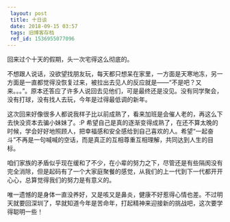 ```yaml
---
 layout: post
 title: 十日谈
 date: 2018-09-15 03:57
 tags: 旧博客存档
 ref_id: 1536955077096
---
```

回来过个十天的假期，头一次宅得这么彻底的。

不想跟人说话，没欲望找朋友玩，每天都只想呆在家里，一方面是天寒地冻，另一方面是一直都觉得没恢复过来，被拉出去见人的反应就是——“不是吧？又来。。。”。原本还答应了许多人说回去见他们，可是最终还是没见。没有同学聚会，没有打球，没有找人去玩，今年是过得最低调的新年。

这次回来好像很多人都说我样子比以前成熟了，看来加班是会催人老的，再这么下去快没资本去骗小妹妹了。:P
希望自己是真的逐渐变得成熟了，在还不算太晚的时候，学会好好地照顾人，把幸福感和安全感给到自己喜欢的人。希望“一起奋斗”不再是一句喊喊的空话，而是真正的互相尊重互相理解，共同达到人生的目标。

咱们家族的矛盾似乎现在缓和了不少，在小辈的努力之下，尽管还是有些隔阂没有完全消除，但是起码有了一个大家庭聚餐的感觉，从我们的上一代到下一代都开开心心，总算觉得我们的努力是有意义的。

唯一遗憾的是身体一直没养好，又是咳又是鼻炎，健康不好惹得心情也差。不过明天就要回深圳了，早就知道今年是苦命年，打起精神来迎接新的挑战吧，这次要学得聪明一些！

